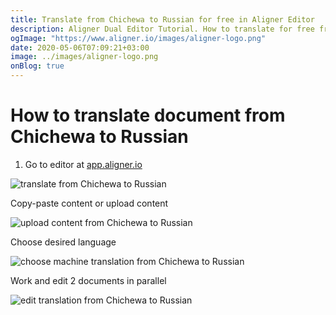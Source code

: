 ```yaml
---
title: Translate from Chichewa to Russian for free in Aligner Editor
description: Aligner Dual Editor Tutorial. How to translate for free from Chichewa to Russian. Aligner is multilingual document management platform. 
ogImage: "https://www.aligner.io/images/aligner-logo.png"
date: 2020-05-06T07:09:21+03:00
image: ../images/aligner-logo.png
onBlog: true
---
```


# How to translate document from Chichewa to Russian

1. Go to editor at [app.aligner.io](https://app.aligner.io "Aligner App web page")

![translate from Chichewa to Russian](../aligner-blank-editor.png "translate from Chichewa to Russian")

Copy-paste content or upload content

![upload content from Chichewa to Russian](../aligner-uploaded-document.png "upload content from Chichewa to Russian")

Choose desired language

![choose machine translation from Chichewa to Russian](../aligner-language-dropdown.png "choose machine translation from Chichewa to Russian")

Work and edit 2 documents in parallel

![edit translation from Chichewa to Russian](../aligner-double-sitded-editor.png "edit translation from Chichewa to Russian")

